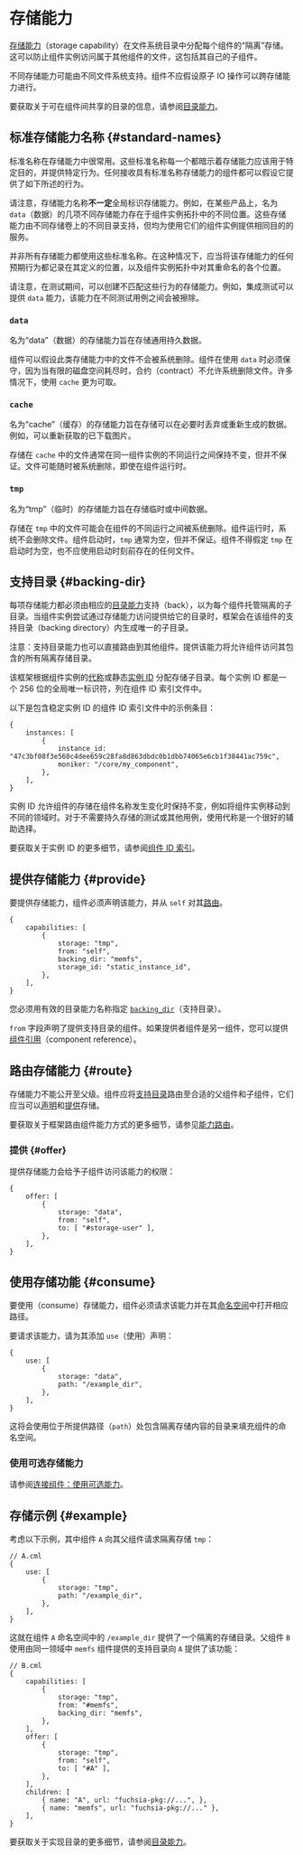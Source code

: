 <!--
# Storage capabilities
 -->
# 存储能力

<!--
[Storage capabilities][glossary.storage-capability] allocate per-component
*isolated* storage within a filesystem directory. This prevents component
instances from accessing files belonging to other components, including their
own children.
 -->
[存储能力][glossary.storage-capability]（storage capability）在文件系统目录中分配每个组件的“隔离”存储。这可以防止组件实例访问属于其他组件的文件，这包括其自己的子组件。

<!--
Different storage capabilities may be backed by different filesystems. A
component should not assume atomic IO operations are possible across storage
capabilities.
 -->
不同存储能力可能由不同文件系统支持。组件不应假设原子 IO 操作可以跨存储能力进行。

<!--
For information on directories that can be shared between components, see
[directory capabilities][directory-capabilities].
 -->
要获取关于可在组件间共享的目录的信息，请参阅[目录能力][directory-capabilities]。

<!--
## Standard storage capability names {#standard-names}
 -->
## 标准存储能力名称 {#standard-names}

<!--
Standard names are commonly used for storage capabilities. Each of these
standard names implies the storage capability should be used for a particular
purpose and provides a particular behavior. Any component that receives a
storage capability with one of these standard names may assume it provides the
behavior described below.
 -->
标准名称在存储能力中很常用。这些标准名称每一个都暗示着存储能力应该用于特定目的，并提供特定行为。任何接收具有标准名称存储能力的组件都可以假设它提供了如下所述的行为。

<!--
Note that a storage capability name does **not** necessarily globally identify a
storage capability. For example, on some products several different storage
capabilities named `data` exist at different locations in the component instance
topology. These storage capabilities are backed by different directories on
different storage volumes, but they all serve the same purpose for the component
instances using them.
 -->
请注意，存储能力名称**不一定**全局标识存储能力。例如，在某些产品上，名为 `data`（数据）的几项不同存储能力存在于组件实例拓扑中的不同位置。这些存储能力由不同存储卷上的不同目录支持，但均为使用它们的组件实例提供相同目的的服务。

<!--
Not all storage capabilities use one of these standard names. In these cases any
expectations about the behavior of the storage capability should be documented
where the storage capability is defined and at every place in the component
instance topology that the capability is renamed.
 -->
并非所有存储能力都使用这些标准名称。在这种情况下，应当将该存储能力的任何预期行为都记录在其定义的位置，以及组件实例拓扑中对其重命名的各个位置。

<!--
Note that during tests storage capabilities may be created that do not match
these behaviors. For example, an integration test may provide a `data`
capability that is wiped between test cases.
 -->
请注意，在测试期间，可以创建不匹配这些行为的存储能力。例如，集成测试可以提供 `data` 能力，该能力在不同测试用例之间会被擦除。

### `data`

<!--
Storage capabilities named "data" are intended to store general purpose
persistent data.
 -->
名为“data”（数据）的存储能力旨在存储通用持久数据。

<!--
A component may assume that files in these storage capabilities
will not be deleted by the system. Components must be conservative in their use
of `data` because the contract does not let system delete files when the
limited disk space is exhausted. In many cases using `cache` is preferable.
 -->
组件可以假设此类存储能力中的文件不会被系统删除。组件在使用 `data` 时必须保守，因为当有限的磁盘空间耗尽时，合约（contract）不允许系统删除文件。许多情况下，使用 `cache` 更为可取。

### `cache`

<!--
Storage capabilities named "cache" are intended to store data that could be
discarded or regenerated if necessary. For example, a downloaded picture that
could be re-fetched.
 -->
名为“cache”（缓存）的存储能力旨在存储可以在必要时丢弃或重新生成的数据。例如，可以重新获取的已下载图片。

<!--
Files stored in `cache` are usually persisted between different runs of same
component instance but this is not guaranteed. Files may be deleted by the
system at any time, even while the component is running.
 -->
存储在 `cache` 中的文件通常在同一组件实例的不同运行之间保持不变，但并不保证。文件可能随时被系统删除，即使在组件运行时。

### `tmp`

<!--
Storage capabilities named "tmp" are intended to store temporary or intermediate
data.
 -->
名为“tmp”（临时）的存储能力旨在存储临时或中间数据。

<!--
Files stored in `tmp` may be deleted by the system between runs of a component.
Files will not be deleted by the system while the component is running. `tmp`
will often be empty when a component is started but this is not guaranteed.
Components must not assume `tmp` will be empty on start but also should not use
any files that are present on start.
 -->
存储在 `tmp` 中的文件可能会在组件的不同运行之间被系统删除。组件运行时，系统不会删除文件。组件启动时，`tmp` 通常为空，但并不保证。组件不得假定 `tmp` 在启动时为空，也不应使用启动时刻前存在的任何文件。

<!--
## Backing directories {#backing-dir}
 -->
## 支持目录 {#backing-dir}

<!--
Each storage capability must be backed by a corresponding
[directory capability][glossary.directory-capability] to host an isolated
subdirectory for each component. When a component instance attempts to access
the directory provided to it through a storage capability, the framework
generates a unique subdirectory inside the backing directory for that component.
 -->
每项存储能力都必须由相应的[目录能力][glossary.directory-capability]支持（back），以为每个组件托管隔离的子目录。当组件实例尝试通过存储能力访问提供给它的目录时，框架会在该组件的支持目录（backing directory）内生成唯一的子目录。

<!--
Caution: The backing directory capability can also be routed directly to other
components. Providing this capability allows components to access all the
isolated storage directories it contains.
 -->
注意：支持目录能力也可以直接路由到其他组件。提供该能力将允许组件访问其包含的所有隔离存储目录。

<!--
The framework allocates storage subdirectories based on either the component
instance's [moniker][glossary.moniker] or a static
[instance ID][glossary.component-instance-identifier]. Each instance ID is a
256-bit globally unique identifier listed in a component ID index file.
 -->
该框架根据组件实例的[代称][glossary.moniker]或静态[实例 ID][glossary.component-instance-identifier] 分配存储子目录。每个实例 ID 都是一个 256 位的全局唯一标识符，列在组件 ID 索引文件中。

<!--
The following is an example entry in a component ID index file containing a
stable instance ID:
 -->
以下是包含稳定实例 ID 的组件 ID 索引文件中的示例条目：

```json5
{
    instances: [
        {
            instance_id: "47c3bf08f3e560c4dee659c28fa8d863dbdc0b1dbb74065e6cb1f38441ac759c",
            moniker: "/core/my_component",
        },
    ],
}
```

<!--
Instance IDs allow a component's storage to persist across changes to the
component's moniker, such as moving the component instance to a different realm.
Using a moniker is a good secondary option for tests or other use
cases where storage does not need to be durable.
 -->
实例 ID 允许组件的存储在组件名称发生变化时保持不变，例如将组件实例移动到不同的领域时。对于不需要持久存储的测试或其他用例，使用代称是一个很好的辅助选择。

<!--
For more details on instance IDs, see [Component ID index][component-id-index].
 -->
要获取关于实例 ID 的更多细节，请参阅[组件 ID 索引][component-id-index]。

<!--
## Providing storage capabilities {#provide}
 -->
## 提供存储能力 {#provide}

<!--
To provide a storage capability, a component must declare the capability and
[route](#route) it from `self`.
 -->
要提供存储能力，组件必须声明该能力，并从 `self` 对其[路由](#route)。

```json5
{
    capabilities: [
        {
            storage: "tmp",
            from: "self",
            backing_dir: "memfs",
            storage_id: "static_instance_id",
        },
    ],
}
```

<!--
You must specify [`backing_dir`](#backing-dir) with a valid directory capability
name.
 -->
您必须用有效的目录能力名称指定 [`backing_dir`](#backing-dir)（支持目录）。

<!--
The `from` field declares the component providing the backing directory.
You may supply a [component reference][component-reference] if the provider is
another component.
 -->
`from` 字段声明了提供支持目录的组件。如果提供者组件是另一组件，您可以提供[组件引用][component-reference]（component reference）。

<!--
## Routing storage capabilities {#route}
 -->
## 路由存储能力 {#route}

<!--
Storage capabilities cannot be exposed to a parent component. Components should
route the [backing directory](#backing-dir) to an appropriate parent component
where storage can be [declared](#provide) and [offered](#offer) to the necessary
children.
 -->
存储能力不能公开至父级。组件应将[支持目录](#backing-dir)路由至合适的父组件和子组件，它们应当可以[声明](#provide)和[提供](#offer)存储。

<!--
For more details on how the framework routes component capabilities,
see [capability routing][capability-routing].
 -->
要获取关于框架路由组件能力方式的更多细节，请参见[能力路由][capability-routing]。

<!--
### Offering {#offer}
 -->
### 提供 {#offer}

<!--
Offering a storage capability gives a child component access to that
capability:
 -->
提供存储能力会给予子组件访问该能力的权限：

```json5
{
    offer: [
        {
            storage: "data",
            from: "self",
            to: [ "#storage-user" ],
        },
    ],
}
```

<!--
## Consuming storage capabilities {#consume}
 -->
## 使用存储功能 {#consume}

<!--
To consume a storage capability, the component must request the capability and
open the corresponding path in its [namespace][glossary.namespace].
 -->
要使用（consume）存储能力，组件必须请求该能力并在其[命名空间][glossary.namespace]中打开相应路径。

<!--
To request the capability, add a `use` declaration for it:
 -->
要请求该能力，请为其添加 `use`（使用）声明：

```json5
{
    use: [
        {
            storage: "data",
            path: "/example_dir",
        },
    ],
}
```

<!--
This populates the component's namespace with a directory at the provided `path`
containing the isolated storage contents.
 -->
这将会使用位于所提供路径（`path`）处包含隔离存储内容的目录来填充组件的命名空间。

<!--
### Consuming optional storage capabilities
 -->
### 使用可选存储能力

<!--
See [Connect Components: Consuming optional capabilities][consuming-optional-capabilities].
 -->
请参阅[连接组件：使用可选能力][consuming-optional-capabilities]。

<!--
## Storage example {#example}
 -->
## 存储示例 {#example}

<!--
Consider the following example where component `A` requests isolated storage
`tmp` from its parent:
 -->
考虑以下示例，其中组件 `A` 向其父组件请求隔离存储 `tmp`：

```json5
// A.cml
{
    use: [
        {
            storage: "tmp",
            path: "/example_dir",
        },
    ],
}
```

<!--
This provides an isolated storage directory at `/example_dir` in the namespace
of component `A`.
The parent component `B` offers this capability to `A` using a backing directory
provided by the `memfs` component in the same realm:
 -->
这就在组件 `A` 命名空间中的 `/example_dir` 提供了一个隔离的存储目录。父组件 `B` 使用由同一领域中 `memfs` 组件提供的支持目录向 `A` 提供了该功能：

```json5
// B.cml
{
    capabilities: [
        {
            storage: "tmp",
            from: "#memfs",
            backing_dir: "memfs",
        },
    ],
    offer: [
        {
            storage: "tmp",
            from: "self",
            to: [ "#A" ],
        },
    ],
    children: [
        { name: "A", url: "fuchsia-pkg://...", },
        { name: "memfs", url: "fuchsia-pkg://..." },
    ],
}
```

<!--
For more details on implementing directories, see
[directory capabilities][directory-capabilities].
 -->
要获取关于实现目录的更多细节，请参阅[目录能力][directory-capabilities]。

[glossary.directory-capability]: /glossary/README.md#directory-capability
[glossary.component-instance-identifier]: /glossary/README.md#component-instance-identifier
[glossary.moniker]: /glossary/README.md#moniker
[glossary.namespace]: /glossary/README.md#namespace
[glossary.storage-capability]: /glossary/README.md#storage-capability
[capability-routing]: /concepts/components/v2/capabilities/README.md#routing
[consuming-optional-capabilities]: /development/components/connect.md#consuming-optional-capabilities
[component-reference]: https://fuchsia.dev/reference/cml#references
[directory-capabilities]: /concepts/components/v2/capabilities/directory.md
[component-id-index]: /development/components/component_id_index.md
